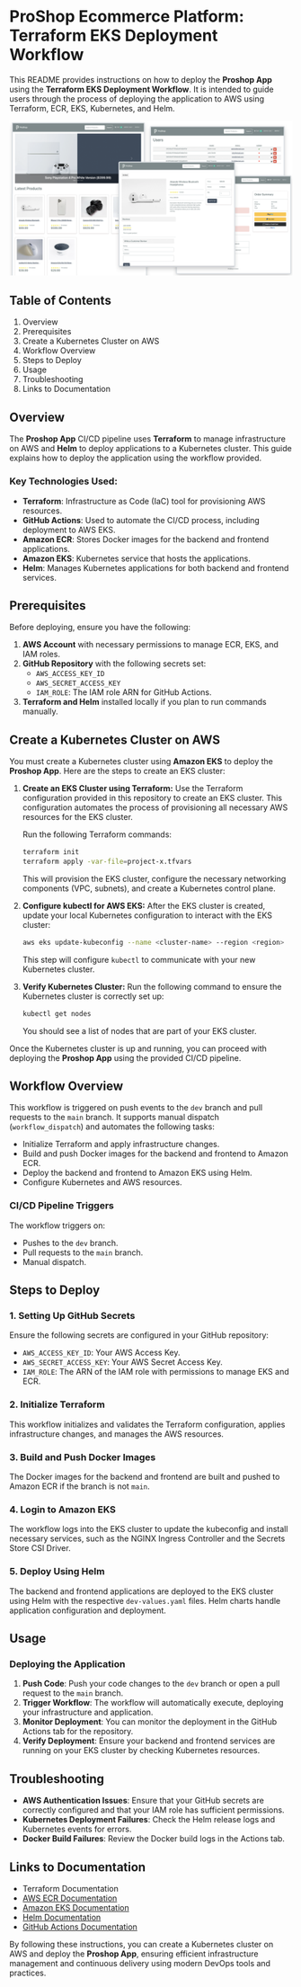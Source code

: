 # ProShop Ecommerce Platform: Terraform EKS Deployment Workflow

This README provides instructions on how to deploy the **Proshop App** using the **Terraform EKS Deployment Workflow**. It is intended to guide users through the process of deploying the application to AWS using Terraform, ECR, EKS, Kubernetes, and Helm.

![Alt text](image.png)

## Table of Contents

1. Overview
2. Prerequisites
3. Create a Kubernetes Cluster on AWS
4. Workflow Overview
5. Steps to Deploy
6. Usage
7. Troubleshooting
8. Links to Documentation

## Overview

The **Proshop App** CI/CD pipeline uses **Terraform** to manage infrastructure on AWS and **Helm** to deploy applications to a Kubernetes cluster. This guide explains how to deploy the application using the workflow provided.

### Key Technologies Used:

- **Terraform**: Infrastructure as Code (IaC) tool for provisioning AWS resources.
- **GitHub Actions**: Used to automate the CI/CD process, including deployment to AWS EKS.
- **Amazon ECR**: Stores Docker images for the backend and frontend applications.
- **Amazon EKS**: Kubernetes service that hosts the applications.
- **Helm**: Manages Kubernetes applications for both backend and frontend services.

## Prerequisites

Before deploying, ensure you have the following:

1. **AWS Account** with necessary permissions to manage ECR, EKS, and IAM roles.
2. **GitHub Repository** with the following secrets set:
    - `AWS_ACCESS_KEY_ID`
    - `AWS_SECRET_ACCESS_KEY`
    - `IAM_ROLE`: The IAM role ARN for GitHub Actions.
3. **Terraform and Helm** installed locally if you plan to run commands manually.

## Create a Kubernetes Cluster on AWS

You must create a Kubernetes cluster using **Amazon EKS** to deploy the **Proshop App**. Here are the steps to create an EKS cluster:

1. **Create an EKS Cluster using Terraform:**
Use the Terraform configuration provided in this repository to create an EKS cluster. This configuration automates the process of provisioning all necessary AWS resources for the EKS cluster.
    
    Run the following Terraform commands:
    
    ```bash
    terraform init
    terraform apply -var-file=project-x.tfvars
    
    ```
    
    This will provision the EKS cluster, configure the necessary networking components (VPC, subnets), and create a Kubernetes control plane.
    
2. **Configure kubectl for AWS EKS:**
After the EKS cluster is created, update your local Kubernetes configuration to interact with the EKS cluster:
    
    ```bash
    aws eks update-kubeconfig --name <cluster-name> --region <region>
    
    ```
    
    This step will configure `kubectl` to communicate with your new Kubernetes cluster.
    
3. **Verify Kubernetes Cluster:**
Run the following command to ensure the Kubernetes cluster is correctly set up:
    
    ```bash
    kubectl get nodes
    
    ```
    
    You should see a list of nodes that are part of your EKS cluster.
    

Once the Kubernetes cluster is up and running, you can proceed with deploying the **Proshop App** using the provided CI/CD pipeline.

## Workflow Overview

This workflow is triggered on push events to the `dev` branch and pull requests to the `main` branch. It supports manual dispatch (`workflow_dispatch`) and automates the following tasks:

- Initialize Terraform and apply infrastructure changes.
- Build and push Docker images for the backend and frontend to Amazon ECR.
- Deploy the backend and frontend to Amazon EKS using Helm.
- Configure Kubernetes and AWS resources.

### CI/CD Pipeline Triggers

The workflow triggers on:

- Pushes to the `dev` branch.
- Pull requests to the `main` branch.
- Manual dispatch.

## Steps to Deploy

### 1. **Setting Up GitHub Secrets**

Ensure the following secrets are configured in your GitHub repository:

- `AWS_ACCESS_KEY_ID`: Your AWS Access Key.
- `AWS_SECRET_ACCESS_KEY`: Your AWS Secret Access Key.
- `IAM_ROLE`: The ARN of the IAM role with permissions to manage EKS and ECR.

### 2. **Initialize Terraform**

This workflow initializes and validates the Terraform configuration, applies infrastructure changes, and manages the AWS resources.

### 3. **Build and Push Docker Images**

The Docker images for the backend and frontend are built and pushed to Amazon ECR if the branch is not `main`.

### 4. **Login to Amazon EKS**

The workflow logs into the EKS cluster to update the kubeconfig and install necessary services, such as the NGINX Ingress Controller and the Secrets Store CSI Driver.

### 5. **Deploy Using Helm**

The backend and frontend applications are deployed to the EKS cluster using Helm with the respective `dev-values.yaml` files. Helm charts handle application configuration and deployment.

## Usage

### Deploying the Application

1. **Push Code**: Push your code changes to the `dev` branch or open a pull request to the `main` branch.
2. **Trigger Workflow**: The workflow will automatically execute, deploying your infrastructure and application.
3. **Monitor Deployment**: You can monitor the deployment in the GitHub Actions tab for the repository.
4. **Verify Deployment**: Ensure your backend and frontend services are running on your EKS cluster by checking Kubernetes resources.

## Troubleshooting

- **AWS Authentication Issues**: Ensure that your GitHub secrets are correctly configured and that your IAM role has sufficient permissions.
- **Kubernetes Deployment Failures**: Check the Helm release logs and Kubernetes events for errors.
- **Docker Build Failures**: Review the Docker build logs in the Actions tab.

## Links to Documentation

- Terraform Documentation
- [AWS ECR Documentation](https://docs.aws.amazon.com/ecr)
- [Amazon EKS Documentation](https://docs.aws.amazon.com/eks)
- [Helm Documentation](https://helm.sh/docs)
- [GitHub Actions Documentation](https://docs.github.com/en/actions)

By following these instructions, you can create a Kubernetes cluster on AWS and deploy the **Proshop App**, ensuring efficient infrastructure management and continuous delivery using modern DevOps tools and practices.